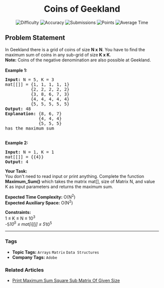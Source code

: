 <h1 align="center">Coins of Geekland</h1>

<p align="center">
  <img alt="Difficulty" title="Difficulty" src="https://custom-icon-badges.demolab.com/badge/Difficulty: Medium-1F222E?style=for-the-badge&logoColor=white&logo=fire"/>
  <img alt="Accuracy" title="Accuracy" src="https://custom-icon-badges.demolab.com/badge/Accuracy: 51.34%25-1F222E?style=for-the-badge&logoColor=white&logo=target"/>
  <img alt="Submissions" title="Submissions" src="https://custom-icon-badges.demolab.com/badge/Submissions: 9K+-1F222E?style=for-the-badge&logoColor=white&logo=repo"/>
  <img alt="Points" title="Points" src="https://custom-icon-badges.demolab.com/badge/Points: 4-1F222E?style=for-the-badge&logoColor=white&logo=award"/>
  <img alt="Average Time" title="Average Time" src="https://custom-icon-badges.demolab.com/badge/Average%20Time: N/A-1F222E?style=for-the-badge&logoColor=white&logo=clock"/>
</p>

## Problem Statement

In Geekland there is a grid of coins of size <b>N x</b> <b>N</b>. You have to find the maximum sum of coins in any sub-grid of size<b> K x K</b>.<br><b>Note:</b> Coins of the negative denomination are also possible at Geekland.<br><br><b>Example 1:</b>

<pre><b>Input: </b>N = 5, K = 3 
mat[[]] = {1, 1, 1, 1, 1} 
          {2, 2, 2, 2, 2} 
          {3, 8, 6, 7, 3} 
          {4, 4, 4, 4, 4} 
          {5, 5, 5, 5, 5}
<b>Output:</b> 48
<b>Explanation:</b> {8, 6, 7}
             {4, 4, 4}
             {5, 5, 5}
has the maximum sum
</pre>

<br><b>Example 2:</b>

<pre><b>Input: </b>N = 1, K = 1
mat[[]] = {{4}} 
<b>Output:</b> 4
</pre>

<b>Your Task: </b> <br>You don't need to read input or print anything. Complete the function <b>Maximum_Sum()</b> which takes the matrix mat[], size of Matrix N, and value K as input parameters and returns the maximum sum.

<b>Expected Time Complexity:</b> O(N<sup>2</sup>)<br><b>Expected Auxiliary Space:</b> O(N<sup>2</sup>)

<b>Constraints:</b><br>1 ≤ K ≤ N ≤ 10<sup>3</sup><br>-5*10<sup>5</sup> ≤ mat[i][j] ≤ 5*10<sup>5</sup>


<hr>

### Tags
- **Topic Tags:** `Arrays` `Matrix` `Data Structures`
- **Company Tags:** `Adobe`

### Related Articles
- [Print Maximum Sum Square Sub Matrix Of Given Size](https://www.geeksforgeeks.org/print-maximum-sum-square-sub-matrix-of-given-size/)
